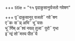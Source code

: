 +++
title = "१५ पृदाकुसानुर्यजतो गवेषण"

+++
पृ᳓दाकुसानुर् यजतो᳓ गवे᳓षण  
ए᳓कः स᳓न्न् अभि᳓ भू᳓यसः  
भू᳓र्णिम् अ᳓श्वं नयत् तुजा᳓ पुरो᳓ गृभा  
इ᳓न्द्रं सो᳓मस्य पीत᳓ये